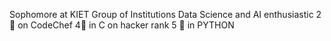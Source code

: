 Sophomore at KIET Group of Institutions
Data Science and AI enthusiastic 
2 🌟 on CodeChef 
4🌟 in C on hacker rank 
5 🌟 in PYTHON
